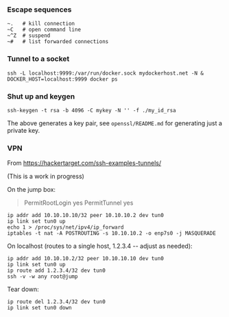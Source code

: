 ### Escape sequences

    ~.   # kill connection
    ~C   # open command line
    ~^Z  # suspend
    ~#   # list forwarded connections

### Tunnel to a socket

    ssh -L localhost:9999:/var/run/docker.sock mydockerhost.net -N &
    DOCKER_HOST=localhost:9999 docker ps

### Shut up and keygen

    ssh-keygen -t rsa -b 4096 -C mykey -N '' -f ./my_id_rsa

The above generates a key pair, see `openssl/README.md` for generating just a private key.

### VPN

From https://hackertarget.com/ssh-examples-tunnels/

(This is a work in progress)

On the jump box:

> PermitRootLogin yes
> PermitTunnel yes

    ip addr add 10.10.10.10/32 peer 10.10.10.2 dev tun0
    ip link set tun0 up
    echo 1 > /proc/sys/net/ipv4/ip_forward
    iptables -t nat -A POSTROUTING -s 10.10.10.2 -o enp7s0 -j MASQUERADE

On localhost (routes to a single host, 1.2.3.4 -- adjust as needed):

    ip addr add 10.10.10.2/32 peer 10.10.10.10 dev tun0
    ip link set tun0 up
    ip route add 1.2.3.4/32 dev tun0
    ssh -v -w any root@jump

Tear down:

    ip route del 1.2.3.4/32 dev tun0
    ip link set tun0 down

